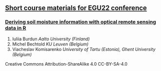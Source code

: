 ##  [Short course materials for EGU22 conference](https://www.egu22.eu/) 
### [Deriving soil moisture information with optical remote sensing data in R ](https://meetingorganizer.copernicus.org/EGU22/session/43185)

1. Iuliia Burdun *Aalto University (Finland)*
2. Michel Bechtold *KU Leuven (Belgium)*
3. Viacheslav Komisarenko *University of Tartu (Estonia), Ghent University (Belgium)*

Creative Commons Attribution-ShareAlike 4.0 CC-BY-SA-4.0
